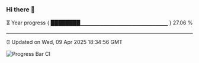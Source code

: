 ### Hi there 👋

⏳ Year progress { ████████▁▁▁▁▁▁▁▁▁▁▁▁▁▁▁▁▁▁▁▁▁▁ } 27.06 %

---

⏰ Updated on Wed, 09 Apr 2025 18:34:56 GMT

![Progress Bar CI](https://github.com/DhruviPatel157/GitHub-Actions-Demo/workflows/Progress%20Bar%20CI/badge.svg)
